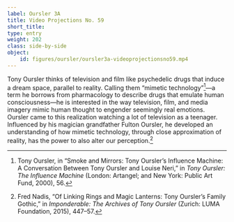 ```yaml
---
label: Oursler 3A
title: Video Projections No. 59
short_title:
type: entry
weight: 202
class: side-by-side
object:
    id: figures/oursler/oursler3a-videoprojectionsno59.mp4
---
```

Tony Oursler thinks of television and film like psychedelic drugs that induce a dream space, parallel to reality. Calling them “mimetic technology”[^1]—a term he borrows from pharmacology to describe drugs that emulate human consciousness—he is interested in the way television, film, and media imagery mimic human thought to engender seemingly real emotions. Oursler came to this realization watching a lot of television as a teenager. Influenced by his magician grandfather Fulton Oursler, he developed an understanding of how mimetic technology, through close approximation of reality, has the power to also alter our perception.[^2]

[^1]: Tony Oursler, in “Smoke and Mirrors: Tony Oursler’s Influence Machine: A Conversation Between Tony Oursler and Louise Neri,” in *Tony Oursler: The Influence Machine* (London: Artangel; and New York: Public Art Fund, 2000), 56.

[^2]: Fred Nadis, “Of Linking Rings and Magic Lanterns: Tony Oursler’s Family Gothic,” in *Imponderable: The Archives of Tony Oursler* (Zurich: LUMA Foundation, 2015), 447–57.
